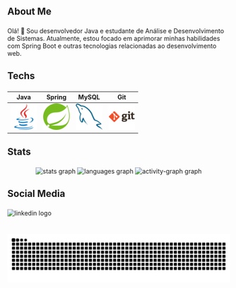 <h2 align="left">About Me</h2>

###

<p align="left">Olá! 👋 Sou desenvolvedor Java e estudante de Análise e Desenvolvimento de Sistemas. Atualmente, estou focado em aprimorar minhas habilidades com Spring Boot e outras tecnologias relacionadas ao desenvolvimento web.</p>

###

<h2 align="left">Techs</h2>

###

<div align="left">
  
| Java | Spring | MySQL | Git |
|---|---|---|---|
| <img src="https://raw.githubusercontent.com/devicons/devicon/master/icons/java/java-original.svg" height="60" alt="Java logo"> | <img src="https://raw.githubusercontent.com/devicons/devicon/master/icons/spring/spring-original.svg" height="60" alt="Spring logo"> | <img src="https://raw.githubusercontent.com/devicons/devicon/master/icons/mysql/mysql-original.svg" height="60" alt="MySQL logo"> | <img src="https://raw.githubusercontent.com/devicons/devicon/master/icons/git/git-original-wordmark.svg" height="60" alt="Git logo"> |



</div>

###

<h2 align="left">Stats</h2>

###

<div align="center">
  <img src="https://github-readme-stats.vercel.app/api?username=Felipe-PereiraDev&hide_title=false&hide_rank=false&show_icons=true&include_all_commits=true&count_private=true&disable_animations=false&theme=codeSTACKr&locale=en&hide_border=false&order=1" height="150" alt="stats graph"  />
  <img src="https://github-readme-stats.vercel.app/api/top-langs?username=Felipe-PereiraDev&locale=en&hide_title=false&layout=compact&card_width=320&langs_count=5&theme=codeSTACKr&hide_border=false&order=2" height="150" alt="languages graph"  />
  <img src="https://github-readme-activity-graph.vercel.app/graph?username=Felipe-PereiraDev&radius=16&theme=arctic&area=true&order=5" height="300" alt="activity-graph graph"  />
</div>

###

<h2 align="left">Social Media</h2>

###

<div align="left">
    <img src="https://img.shields.io/static/v1?message=LinkedIn&logo=linkedin&label=&color=0077B5&logoColor=white&labelColor=&style=for-the-badge" height="35" alt="linkedin logo"/>
</div>

###

<br clear="both">

<img src="https://raw.githubusercontent.com/Felipe-PereiraDev/Felipe-PereiraDev/output/snake.svg" alt="Snake animation" />

###  
